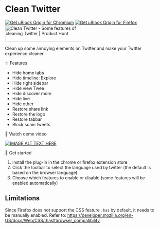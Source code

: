 # Clean Twitter

<!-- markdownlint-disable MD033 -->

<a href="https://chrome.google.com/webstore/detail/lbbfmkbgembfbohdadeggdcgdkmfdmpb"><img src="https://user-images.githubusercontent.com/585534/107280622-91a8ea80-6a26-11eb-8d07-77c548b28665.png" alt="Get uBlock Origin for Chromium"></a> <a href="https://addons.mozilla.org/zh-CN/firefox/addon/clean-twitter-2333/"><img src="https://user-images.githubusercontent.com/585534/107280546-7b9b2a00-6a26-11eb-8f9f-f95932f4bfec.png" alt="Get uBlock Origin for Firefox"></a> <a href="https://www.producthunt.com/posts/clean-twitter?utm_source=badge-featured&utm_medium=badge&utm_souce=badge-clean&#0045;twitter" target="_blank"><img src="https://api.producthunt.com/widgets/embed-image/v1/featured.svg?post_id=401819&theme=light" alt="Clean&#0032;Twitter - Some&#0032;features&#0032;of&#0032;cleaning&#0032;Twitter | Product Hunt" style="width: 250px; height: 54px;" width="250" height="54" /></a>

Clean up some annoying elements on Twitter and make your Twitter experience cleaner.

✨ Features

- Hide home tabs
- Hide timeline: Explore
- Hide right sidebar
- Hide view Twee
- Hide discover more
- Hide live
- Hide other
- Restore share link
- Restore the logo
- Restore tabbar
- Block scam tweets

🎉 Watch demo video

[![IMAGE ALT TEXT HERE](https://img.youtube.com/vi/dYWI7RQMH_A/0.jpg)](https://www.youtube.com/watch?v=dYWI7RQMH_A)

🚀 Get started

1. Install the plug-in in the chrome or firefox extension store
2. Click the toolbar to select the language used by twitter (the default is based on the browser language)
3. Choose which features to enable or disable (some features will be enabled automatically)

## Limitations

Since Firefox does not support the CSS feature `:has` by default, it needs to be manually enabled. Refer to: <https://developer.mozilla.org/en-US/docs/Web/CSS/:has#browser_compatibility>
